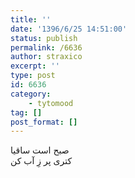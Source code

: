 ```yaml
---
title: ''
date: '1396/6/25 14:51:00'
status: publish
permalink: /6636
author: straxico
excerpt: ''
type: post
id: 6636
category:
    - tytomood
tag: []
post_format: []
---
```

صبح است ساقیا  
کتری پر زِ آب کن